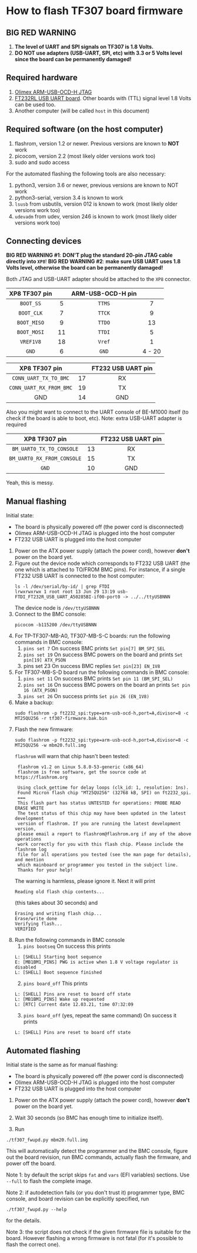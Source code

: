 # How to flash TF307 board firmware

## BIG RED WARNING

1. **The level of UART and SPI signals on TF307 is 1.8 Volts.**
2. **DO NOT use adapters (USB-UART, SPI, etc) with 3.3 or 5 Volts
level since the board can be permanently damaged!**


## Required hardware

1. [Olimex ARM-USB-OCD-H JTAG](https://www.olimex.com/Products/ARM/JTAG/ARM-USB-OCD-H)
2. [FT232RL USB UART board](https://a.aliexpress.com/_9uurjK).
   Other boards with (TTL) signal level 1.8 Volts can be used too.
3. Another computer (will be called `host` in this document)


## Required software (on the host computer)

1. flashrom, version 1.2 or newer. Previous versions are known to **NOT** work
2. picocom, version 2.2 (most likely older versions work too)
3. sudo and sudo access

For the automated flashing the following tools are also necessary:

1. python3, version 3.6 or newer, previous versions are known to NOT work
2. python3-serial, version 3.4 is known to work
3. `lsusb` from usbutils, version 012 is known to work (most likely older versions work too)
4. `udevadm` from udev, version 246 is known to work (most likely older versions work too)


## Connecting devices

**BIG RED WARNING #1**: **DON'T plug the standard 20-pin JTAG cable directly into `XP8`**!
**BIG RED WARNING #2**: **make sure USB UART uses 1.8 Volts level, otherwise the board can be permanently damaged!**

Both JTAG and USB-UART adapter should be attached to the `XP8` connector.


| XP8 TF307 pin |       |  ARM-USB-OCD-H pin  |        |
| :-----------: | :---: | :-----------------: | :----: |
|  `BOOT_SS`    |   5   |      `TTMS`         |   7    |
|  `BOOT_CLK`   |   7   |      `TTCK`         |   9    |
|  `BOOT_MISO`  |   9   |      `TTDO`         |   13   |
|  `BOOT_MOSI`  |   11  |      `TTDI`         |   5    |
|  `VREF1V8`    |   18  |      `Vref`         |   1    |
|  `GND`        |   6   |      `GND`          | 4 - 20 |


|     XP8 TF307 pin        |       | FT232 USB UART pin |
| :----------------------: | :---: | :----------------: |
|  `CONN_UART_TX_TO_BMC`   |   17  |       RX           |
|  `CONN_UART_RX_FROM_BMC` |   19  |       TX           |
|   GND                    |   14  |       GND          |


Also you might want to connect to the UART console of BE-M1000 itself
(to check if the board is able to boot, etc).
Note: extra USB-UART adapter is required

|     XP8 TF307 pin           |       | FT232 USB UART pin |
| :-------------------------: | :---: | :----------------: |
|  `BM_UART0_TX_TO_CONSOLE`   |   13  |       RX           |
|  `BM_UART0_RX_FROM_CONSOLE` |   15  |       TX           |
|  `GND`                      |   10  |       GND          |


Yeah, this is messy.


## Manual flashing

Initial state: 

* The board is physically powered off (the power cord is disconnected)
* Olimex ARM-USB-OCD-H JTAG is plugged into the host computer
* FT232 USB UART is plugged into the host computer

1. Power on the ATX power supply (attach the power cord), however **don't** power on the board yet.
2. Figure out the device node which corresponds to FT232 USB UART (the one which
   is attached to TO/FROM BMC pins). For instance, if a single FT232 USB UART
   is connected to the host computer:
   ```
   ls -l /dev/serial/by-id/ | grep FTDI
   lrwxrwxrwx 1 root root 13 Jun 29 13:19 usb-FTDI_FT232R_USB_UART_A50285BI-if00-port0 -> ../../ttyUSBNNN
   ```
   The device node is `/dev/ttyUSBNNN`
3. Connect to the BMC console:
   ```
   picocom -b115200 /dev/ttyUSBNNN
   ```
4. For TP-TF307-MB-A0, TF307-MB-S-C boards: run the following commands in BMC console:
   1. `pins set 7`
   On success BMC prints `Set pin[7] BM_SPI_SEL`
   2. `pins set 19`
   On success BMC powers on the board and prints `Set pin[19] ATX_PSON`
   3. pins set 23
   On success BMC replies `Set pin[23] EN_1V8`
5. For TF307-MB-S-D board run the following commands in BMC console:
   1. `pins set 11`
   On success BMC prints `Set pin 11 (BM_SPI_SEL)`
   2. `pins set 16`
   On success BMC powers on the board an prints `Set pin 16 (ATX_PSON)`
   3. `pins set 26`
   On success prints `Set pin 26 (EN_1V8)`
6. Make a backup:
   ```
   sudo flashrom -p ft2232_spi:type=arm-usb-ocd-h,port=A,divisor=8 -c MT25QU256 -r tf307-firmware.bak.bin
   ```
7. Flash the new firmware:
   ```
   sudo flashrom -p ft2232_spi:type=arm-usb-ocd-h,port=A,divisor=8 -c MT25QU256 -w mbm20.full.img
   ```
   `flashrom` will warn that chip hasn't been tested:
   ```
    flashrom v1.2 on Linux 5.8.0-53-generic (x86_64)
    flashrom is free software, get the source code at https://flashrom.org

    Using clock_gettime for delay loops (clk_id: 1, resolution: 1ns).
    Found Micron flash chip "MT25QU256" (32768 kB, SPI) on ft2232_spi.
    ===
    This flash part has status UNTESTED for operations: PROBE READ ERASE WRITE
    The test status of this chip may have been updated in the latest development
    version of flashrom. If you are running the latest development version,
    please email a report to flashrom@flashrom.org if any of the above operations
    work correctly for you with this flash chip. Please include the flashrom log
    file for all operations you tested (see the man page for details), and mention
    which mainboard or programmer you tested in the subject line.
    Thanks for your help!
   ```
   The warning is harmless, please ignore it.
   Next it will print
   ```
   Reading old flash chip contents...
   ```
   (this takes about 30 seconds)
   and
   ```
   Erasing and writing flash chip...
   Erase/write done
   Verifying flash...
   VERIFIED
   ```
8. Run the following commands in BMC console
   1. `pins bootseq`
   On success this prints
   ```
   L: [SHELL] Starting boot sequence
   E: [MB1BM1_PINS] PWG is active when 1.8 V voltage regulator is disabled
   L: [SHELL] Boot sequence finished
   ```
   2. `pins board_off`
   This prints
   ```
   L: [SHELL] Pins are reset to board off state
   L: [MB1BM1_PINS] Wake up requested
   L: [RTC] Current date 12.03.21, time 07:32:09
   ```
   3. `pins board_off` (yes, repeat the same command)
   On success it prints
   ```
   L: [SHELL] Pins are reset to board off state
   ```

## Automated flashing

Initial state is the same as for manual flashing:

* The board is physically powered off (the power cord is disconnected)
* Olimex ARM-USB-OCD-H JTAG is plugged into the host computer
* FT232 USB UART is plugged into the host computer

1. Power on the ATX power supply (attach the power cord), however **don't** power on the board yet.
2. Wait 30 seconds (so BMC has enough time to initialize itself).

3. Run

```
./tf307_fwupd.py mbm20.full.img
```

This will automatically detect the programmer and the BMC console, figure
out the board revision, run BMC commands, actually flash the firmware,
and power off the board.

Note 1: by default the script skips `fat` and `vars` (EFI variables) sections.
Use `--full` to flash the complete image.

Note 2: if autodetection fails (or you don't trust it) programmer type,
BMC console, and board revision can be explicitly specified, run 
```
./tf307_fwupd.py --help
```
for the details.

Note 3: the script does not check if the given firmware file is suitable
for the board. However flashing a wrong firmware is not fatal (for it's
possible to flash the correct one).
